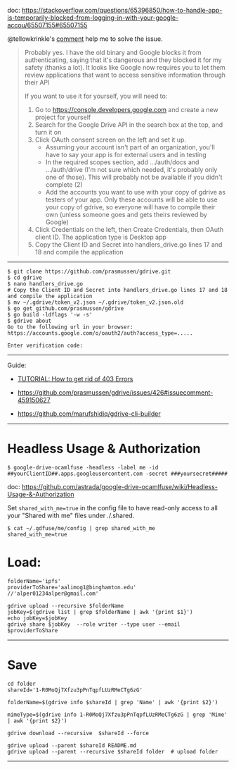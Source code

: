 doc:
https://stackoverflow.com/questions/65396850/how-to-handle-app-is-temporarily-blocked-from-logging-in-with-your-google-accou/65507155#65507155

@tellowkrinkle's [comment][1] help me to solve the issue.


> Probably yes. I have the old binary and Google blocks it from
> authenticating, saying that it's dangerous and they blocked it for my
> safety (thanks a lot). It looks like Google now requires you to let
> them review applications that want to access sensitive information
> through their API
>
> If you want to use it for yourself, you will need to:
>
> 1. Go to https://console.developers.google.com and create a new project for yourself
> 2. Search for the Google Drive API in the search box at the top, and turn it on
> 3. Click OAuth consent screen on the left and set it up.
>     - Assuming your account isn't part of an organization, you'll have to say your app is for external users and in testing
>     - In the required scopes section, add .../auth/docs and .../auth/drive (I'm not sure which needed, it's probably only one of
> those). This will probably not be available if you didn't complete (2)
>     - Add the accounts you want to use with your copy of gdrive as testers of your app. Only these accounts will be able to use your copy
> of gdrive, so everyone will have to compile their own (unless someone
> goes and gets theirs reviewed by Google)
> 4. Click Credentials on the left, then Create Credentials, then OAuth client ID. The application type is Desktop app
> 5. Copy the Client ID and Secret into handlers_drive.go lines 17 and 18 and compile the application

-------

```
$ git clone https://github.com/prasmussen/gdrive.git
$ cd gdrive
$ nano handlers_drive.go
# Copy the Client ID and Secret into handlers_drive.go lines 17 and 18 and compile the application
$ mv ~/.gdrive/token_v2.json ~/.gdrive/token_v2.json.old
$ go get github.com/prasmussen/gdrive
$ go build -ldflags '-w -s'
$ gdrive about
Go to the following url in your browser:
https://accounts.google.com/o/oauth2/auth?access_type=.....

Enter verification code:
```
--------

Guide:

- [TUTORIAL: How to get rid of 403 Errors][2]
- https://github.com/prasmussen/gdrive/issues/426#issuecomment-459150627
- https://github.com/marufshidiq/gdrive-cli-builder

  [1]: https://github.com/prasmussen/gdrive/commit/31d0829c180795d17e00b7a354fffe4d72be712b#commitcomment-45165924
  [2]: https://github.com/prasmussen/gdrive/issues/426



---------

# Headless Usage & Authorization

```
$ google-drive-ocamlfuse -headless -label me -id ##yourClientID##.apps.googleusercontent.com -secret ###yoursecret#####
```

doc: https://github.com/astrada/google-drive-ocamlfuse/wiki/Headless-Usage-&-Authorization


Set `shared_with_me=true` in the config file to have read-only access to all your "Shared with me" files under ./.shared.

```
$ cat ~/.gdfuse/me/config | grep shared_with_me
shared_with_me=true
```


# Load:

```
folderName='ipfs'
providerToShare='aalimog1@binghamton.edu' //'alper01234alper@gmail.com'

gdrive upload --recursive $folderName
jobKey=$(gdrive list | grep $folderName | awk '{print $1}')
echo jobKey=$jobKey
gdrive share $jobKey  --role writer --type user --email $providerToShare
```

---------------

# Save

```
cd folder
shareId='1-R0MoQj7Xfzu3pPnTqpfLUzRMeCTg6zG'

folderName=$(gdrive info $shareId | grep 'Name' | awk '{print $2}')

mimeType=$(gdrive info 1-R0MoQj7Xfzu3pPnTqpfLUzRMeCTg6zG | grep 'Mime' | awk '{print $2}')

gdrive download --recursive  $shareId --force

gdrive upload --parent $shareId README.md
gdrive upload --parent --recursive $shareId folder  # upload folder
```

-------------
